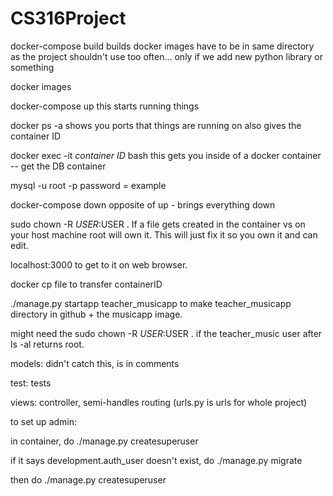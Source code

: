 # CS316Project

docker-compose build
  builds docker images
  have to be in same directory as the project
  shouldn't use too often... only if we add new python library or something
  
docker images

docker-compose up
  this starts running things
  
docker ps -a
  shows you ports that things are running on
  also gives the container ID
  
docker exec -it *container ID* bash 
  this gets you inside of a docker container -- get the DB container
  
  mysql -u root -p
    password = example
    
docker-compose down 
  opposite of up - brings everything down

sudo chown -R $USER:$USER .
  If a file gets created in the container vs on your host machine root will own it. This will just fix it so you own it and can edit.

localhost:3000 to get to it on web browser.

docker cp file to transfer containerID 

./manage.py startapp teacher_musicapp to make teacher_musicapp directory in github + the musicapp image. 

might need the sudo chown -R $USER:$USER . if the teacher_music user after ls -al returns root.

models: didn't catch this, is in comments

test: tests

views: controller, semi-handles routing (urls.py is urls for whole project)

to set up admin:

in container, do ./manage.py createsuperuser

if it says development.auth_user doesn't exist, do ./manage.py migrate

then do ./manage.py createsuperuser 
